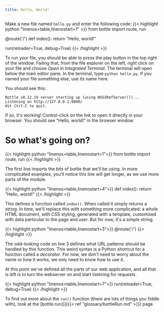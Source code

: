 ```yaml
---
title: Hello, World!
---
```


Make a new file named `hello.py` and enter the following code:
{{< highlight python "linenos=table,linenostart=1" >}}
from bottle import route, run

@route('/')
def index():
    return "Hello, world!"

run(reloader=True, debug=True)
{{< /highlight >}}

To run your file, you should be able to press the play button in the top right of the window. Failing that, from the file explorer on the left, right click on your file and choose *Open in Integrated Terminal*. The terminal will open below the main editor pane. In the terminal, type `python hello.py`. If you named your file something else, use its name here.

You should see this:
```
Bottle v0.12.19 server starting up (using WSGIRefServer())...
Listening on http://127.0.0.1:8080/
Hit Ctrl-C to quit.
```

If so, it's working! Control-click on the link to open it directly in your browser. You should see "Hello, world!" in the browser window.

# So what's going on?
{{< highlight python "linenos=table,linenostart=1">}}
from bottle import route, run
{{< /highlight >}}

The first line imports the bits of bottle that we'll be using. In more complicated examples, you'll notice this line will get longer, as we use more parts of the module.

{{< highlight python "linenos=table,linenostart=4">}}
def index():
    return "Hello, world!"
{{< /highlight >}}

This defines a function called `index()`. When called it simply returns a string. In time, we'll replace this with something more complicated: a whole HTML document, with CSS styling, generated with a template, customised with data particular to the page and user. But for now, it's a simple string.

{{< highlight python "linenos=table,linenostart=3">}}
@route('/')
{{< /highlight >}}

The odd-looking code on line 3 defines what URL patterns should be handled by this function. This weird syntax is a Python shortcut for a function called a *decorator*. For now, we don't need to worry about the name or how it works, we only need to know how to use it.

At this point we've defined all the parts of our web application, and all that is left is to turn the webserver on and start listening for requests.

{{< highlight python "linenos=table,linenostart=7">}}
run(reloader=True, debug=True)
{{< /highlight >}}

To find out more about the `run()` function (there are lots of things you fiddle with), look at the [bottle.run()]({{< ref "glossary/bottleRun.md" >}}) page.